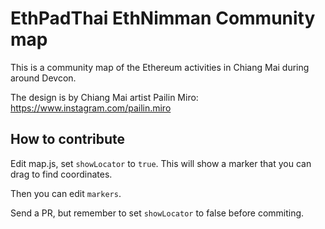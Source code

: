 # EthPadThai EthNimman Community map

This is a community map of the Ethereum activities in Chiang Mai during around Devcon.

The design is by Chiang Mai artist Pailin Miro: https://www.instagram.com/pailin.miro

## How to contribute

Edit map.js, set `showLocator` to `true`. This will show a marker that you can drag to find coordinates.

Then you can edit `markers`.

Send a PR, but remember to set `showLocator` to false before commiting.
